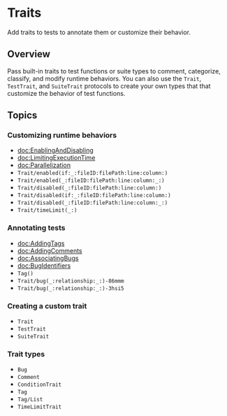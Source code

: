 # Traits

<!--
This source file is part of the Swift.org open source project

Copyright (c) 2023 Apple Inc. and the Swift project authors
Licensed under Apache License v2.0 with Runtime Library Exception

See https://swift.org/LICENSE.txt for license information
See https://swift.org/CONTRIBUTORS.txt for Swift project authors
-->

Add traits to tests to annotate them or customize their behavior.

## Overview

Pass built-in traits to test functions or suite types to comment, categorize, 
classify, and modify runtime behaviors. You can also use the ``Trait``, ``TestTrait``, 
and ``SuiteTrait`` protocols to create your own types that that customize the 
behavior of test functions.

## Topics

### Customizing runtime behaviors

- <doc:EnablingAndDisabling>
- <doc:LimitingExecutionTime>
- <doc:Parallelization>
- ``Trait/enabled(if:_:fileID:filePath:line:column:)``
- ``Trait/enabled(_:fileID:filePath:line:column:_:)``
- ``Trait/disabled(_:fileID:filePath:line:column:)``
- ``Trait/disabled(if:_:fileID:filePath:line:column:)``
- ``Trait/disabled(_:fileID:filePath:line:column:_:)``
- ``Trait/timeLimit(_:)``

<!--
HIDDEN: .serial is experimental SPI pending feature review.
### Running tests serially or in parallel
- ``SerialTrait``
 -->

### Annotating tests

- <doc:AddingTags>
- <doc:AddingComments>
- <doc:AssociatingBugs>
- <doc:BugIdentifiers>
- ``Tag()``
- ``Trait/bug(_:relationship:_:)-86mmm``
- ``Trait/bug(_:relationship:_:)-3hsi5``

### Creating a custom trait

- ``Trait``
- ``TestTrait``
- ``SuiteTrait``

### Trait types

- ``Bug``
- ``Comment``
- ``ConditionTrait``
- ``Tag``
- ``Tag/List``
- ``TimeLimitTrait``
